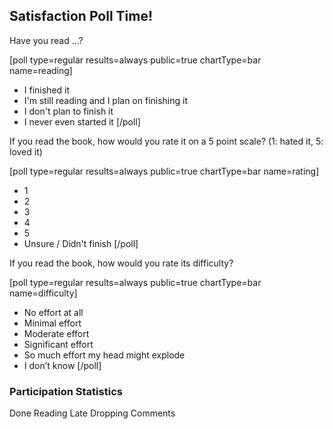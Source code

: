 ## Satisfaction Poll Time!

Have you read ...?

[poll type=regular results=always public=true chartType=bar name=reading]
* I finished it
* I'm still reading and I plan on finishing it
* I don't plan to finish it
* I never even started it
[/poll]


If you read the book, how would you rate it on a 5 point scale? (1: hated it, 5: loved it)

[poll type=regular results=always public=true chartType=bar name=rating]
* 1
* 2
* 3
* 4
* 5
* Unsure / Didn't finish
[/poll]

If you read the book, how would you rate its difficulty?

[poll type=regular results=always public=true chartType=bar name=difficulty]
* No effort at all
* Minimal effort
* Moderate effort
* Significant effort
* So much effort my head might explode
* I don’t know
[/poll]

### Participation Statistics

Done
Reading
Late
Dropping
Comments
